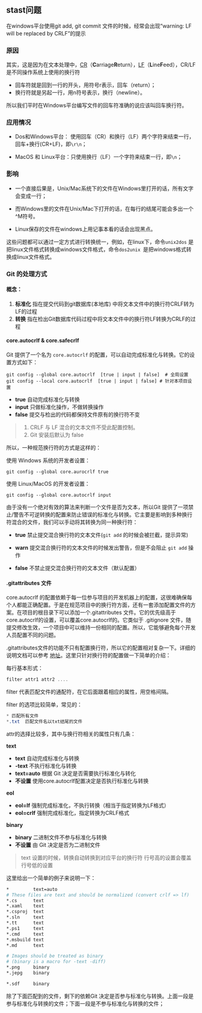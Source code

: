 ## stast问题

在windows平台使用git add, git commit 文件的时候，经常会出现“warning: LF will be replaced by CRLF”的提示

### 原因

其实，这是因为在文本处理中，[CR](https://en.wikipedia.org/wiki/Carriage_return)（**C**arriage**R**eturn），[LF](https://en.wikipedia.org/wiki/Newline)（**L**ine**F**eed），CR/LF是不同操作系统上使用的换行符

- 回车符就是回到一行的开头，用符号r表示，回车（return）；
- 换行符就是另起一行，用n符号表示，换行（newline）。

所以我们平时在Windows平台编写文件的回车符准确的说应该叫回车换行符。

### 应用情况

- Dos和Windows平台： 使用回车（CR）和换行（LF）两个字符来结束一行，回车+换行(CR+LF)，即`\r\n`；

- MacOS 和 Linux平台：只使用换行（LF）一个字符来结束一行，即`\n`；

### 影响

- 一个直接后果是，Unix/Mac系统下的文件在Windows里打开的话，所有文字会变成一行；

- 而Windows里的文件在Unix/Mac下打开的话，在每行的结尾可能会多出一个^M符号。

- Linux保存的文件在windows上用记事本看的话会出现黑点。

这些问题都可以通过一定方式进行转换统一，例如，在linux下，命令`unix2dos` 是把linux文件格式转换成windows文件格式，命令`dos2unix `是把windows格式转换成linux文件格式。

### Git 的处理方式

#### 概念：

1. **标准化** 指在提交代码到git数据库(本地库) 中将文本文件中的换行符CRLF转为LF的过程
2. **转换** 指在检出Git数据库代码过程中将文本文件中的换行符LF转换为CRLF的过程

#### core.autocrlf & core.safecrlf

Git 提供了一个名为 `core.autocrlf` 的配置，可以自动完成标准化与转换。它的设置方式如下：

```shell
git config --global core.autocrlf  [true | input | false]  # 全局设置
git config --local core.autocrlf  [true | input | false] # 针对本项目设置
```

- **true** 自动完成标准化与转换
- **input** 只做标准化操作，不做转换操作
- **false** 提交与检出的代码都保持文件原有的换行符不变

> 1. CRLF 与 LF 混合的文本文件不受此配置控制。
> 2. Git 安装后默认为 false

所以，一种规范换行符的方式是这样的：

使用 Windows 系统的开发者设置：

```shell
git config --global core.aurocrlf true
```

使用 Linux/MacOS 的开发者设置：

```shell
git config --global core.autocrlf input
```

由于没有一个绝对有效的算法来判断一个文件是否为文本，所以Git 提供了一项禁止/警告不可逆转换的配置来防止错误的标准化与转换。它主要是影响到多种换行符混合的文件，我们可以手动将其转换为同一种换行符：

- **true** 禁止提交混合换行符的文本文件(`git add` 的时候会被拦截，提示异常)

- **warn** 提交混合换行符的文本文件的时候发出警告，但是不会阻止 `git add` 操作

- **false** 不禁止提交混合换行符的文本文件（默认配置）

#### .gitattributes 文件

core.autocrlf 的配置依赖于每一位参与项目的开发机器上的配置，这很难确保每个人都能正确配置。于是在规范项目中的换行符方面，还有一套添加配置文件的方案。在项目的根目录下可以添加一个.gitattributes 文件。它的优先级高于core.autocrlf的设置，可以覆盖core.autocrlf的。它类似于 .gitignore 文件，随提交修改生效，一个项目中可以维持一份相同的配置。所以，它能够避免每个开发人员配置不同的问题。

.gitattributes文件的功能不只有配置换行符，所以它的配置相对复杂一下。详细的说明文档可以参考 [地址](http://schacon.github.io/git/gitattributes.html)。这里只针对换行符的配置做一下简单的介绍：

每行基本形式：

```swift
filter attr1 attr2 ....
```

filter 代表匹配文件的通配符，在它后面跟着相应的属性，用空格间隔。

filter 的选项比较简单，常见的：

```css
* 匹配所有文件
*.txt  匹配文件名以txt结尾的文件
```

attr的选择比较多，其中与换行符相关的属性只有几条：

**text**

- **text** 自动完成标准化与转换
- **-text** 不执行标准化与转换
- **text=auto** 根据 Git 决定是否需要执行标准化与转化
- **不设置** 使用core.autocrlf配置决定是否执行标准化与转换

**eol**

- **eol=lf** 强制完成标准化，不执行转换（相当于指定转换为LF格式）
- **eol=crlf** 强制完成标准化，指定转换为CRLF格式

**binary**

- **binary** 二进制文件不参与标准化与转换
- **不设置** 由 Git 决定是否为二进制文件

> text 设置的时候，转换自动转换到对应平台的换行符
> 行号高的设置会覆盖行号低的设置

这里给出一个简单的例子来说明一下：

```bash
*         text=auto
# These files are text and should be normalized (convert crlf => lf)
*.cs      text
*.xaml    text
*.csproj  text
*.sln     text
*.tt      text
*.ps1     text
*.cmd     text
*.msbuild text
*.md      text

# Images should be treated as binary
# (binary is a macro for -text -diff)
*.png     binary
*.jepg    binary

*.sdf     binary
```

除了下面匹配到的文件，剩下的依赖Git 决定是否参与标准化与转换。上面一段是参与标准化与转换的文件；下面一段是不参与标准化与转换的文件；